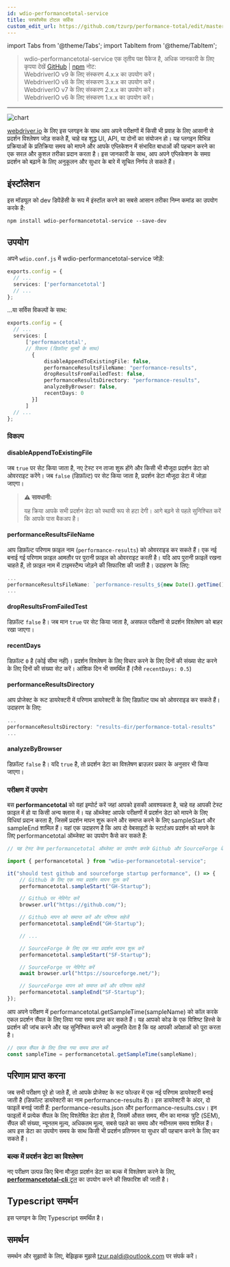 ```yaml
---
id: wdio-performancetotal-service
title: परफॉरमेंस टोटल सर्विस
custom_edit_url: https://github.com/tzurp/performance-total/edit/master/README.md
---
```


import Tabs from '@theme/Tabs';
import TabItem from '@theme/TabItem';

> wdio-performancetotal-service एक तृतीय पक्ष पैकेज है, अधिक जानकारी के लिए कृपया देखें [GitHub](https://github.com/tzurp/performance-total) | [npm](https://www.npmjs.com/package/wdio-performancetotal-service)
नोट:<br/>
WebdriverIO v9 के लिए संस्करण 4.x.x का उपयोग करें।<br/>
WebdriverIO v8 के लिए संस्करण 3.x.x का उपयोग करें।<br/>
WebdriverIO v7 के लिए संस्करण 2.x.x का उपयोग करें।<br/>
WebdriverIO v6 के लिए संस्करण 1.x.x का उपयोग करें।

---

![chart](https://github.com/tzurp/performance-total/blob/master/resources/chart.png)

[webdriver.io](https://webdriver.io/) के लिए इस प्लगइन के साथ आप अपने परीक्षणों में किसी भी प्रवाह के लिए आसानी से प्रदर्शन विश्लेषण जोड़ सकते हैं, चाहे वह शुद्ध UI, API, या दोनों का संयोजन हो। यह प्लगइन विभिन्न प्रक्रियाओं के प्रतिक्रिया समय को मापने और आपके एप्लिकेशन में संभावित बाधाओं की पहचान करने का एक सरल और कुशल तरीका प्रदान करता है। इस जानकारी के साथ, आप अपने एप्लिकेशन के समग्र प्रदर्शन को बढ़ाने के लिए अनुकूलन और सुधार के बारे में सूचित निर्णय ले सकते हैं।

## इंस्टॉलेशन

इस मॉड्यूल को dev डिपेंडेंसी के रूप में इंस्टॉल करने का सबसे आसान तरीका निम्न कमांड का उपयोग करके है:

```
npm install wdio-performancetotal-service --save-dev
```

## उपयोग

अपने `wdio.conf.js` में wdio-performancetotal-service जोड़ें:

```typescript
exports.config = {
  // ...
  services: ['performancetotal']
  // ...
};
```
...या सर्विस विकल्पों के साथ:

```typescript
exports.config = {
  // ...
  services: [
      ['performancetotal',
      // विकल्प (डिफ़ॉल्ट मूल्यों के साथ)
        {
            disableAppendToExistingFile: false,
            performanceResultsFileName: "performance-results",
            dropResultsFromFailedTest: false,
            performanceResultsDirectory: "performance-results",
            analyzeByBrowser: false,
            recentDays: 0
        }]
      ]
  // ...
};
```

### विकल्प

#### __disableAppendToExistingFile__

जब `true` पर सेट किया जाता है, नए टेस्ट रन ताजा शुरू होंगे और किसी भी मौजूदा प्रदर्शन डेटा को ओवरराइट करेंगे।
जब `false` (डिफ़ॉल्ट) पर सेट किया जाता है, प्रदर्शन डेटा मौजूदा डेटा में जोड़ा जाएगा।

> **⚠️ सावधानी:**
>
> यह क्रिया आपके सभी प्रदर्शन डेटा को स्थायी रूप से हटा देगी। आगे बढ़ने से पहले सुनिश्चित करें कि आपके पास बैकअप है।

#### __performanceResultsFileName__

आप डिफ़ॉल्ट परिणाम फ़ाइल नाम (`performance-results`) को ओवरराइड कर सकते हैं।
एक नई बनाई गई परिणाम फ़ाइल आमतौर पर पुरानी फ़ाइल को ओवरराइट करती है। यदि आप पुरानी फ़ाइलें रखना चाहते हैं, तो फ़ाइल नाम में टाइमस्टैम्प जोड़ने की सिफारिश की जाती है। उदाहरण के लिए:

```typescript
...
performanceResultsFileName: `performance-results_${new Date().getTime()}`
...
```

#### __dropResultsFromFailedTest__

डिफ़ॉल्ट `false` है। जब मान `true` पर सेट किया जाता है, असफल परीक्षणों से प्रदर्शन विश्लेषण को बाहर रखा जाएगा।

#### __recentDays__

डिफ़ॉल्ट `0` है (कोई सीमा नहीं)। प्रदर्शन विश्लेषण के लिए विचार करने के लिए दिनों की संख्या सेट करने के लिए दिनों की संख्या सेट करें। आंशिक दिन भी समर्थित हैं (जैसे `recentDays: 0.5`)

#### __performanceResultsDirectory__

आप प्रोजेक्ट के रूट डायरेक्टरी में परिणाम डायरेक्टरी के लिए डिफ़ॉल्ट पाथ को ओवरराइड कर सकते हैं।
उदाहरण के लिए:

```typescript
...
performanceResultsDirectory: "results-dir/performance-total-results"
...
```

#### __analyzeByBrowser__

डिफ़ॉल्ट `false` है। यदि `true` है, तो प्रदर्शन डेटा का विश्लेषण ब्राउज़र प्रकार के अनुसार भी किया जाएगा।


### परीक्षण में उपयोग

बस __performancetotal__ को वहां इम्पोर्ट करें जहां आपको इसकी आवश्यकता है, चाहे वह आपकी टेस्ट फ़ाइल में हो या किसी अन्य क्लास में। यह ऑब्जेक्ट आपके परीक्षणों में प्रदर्शन डेटा को मापने के लिए विधियां प्रदान करता है, जिसमें प्रदर्शन मापन शुरू करने और समाप्त करने के लिए sampleStart और sampleEnd शामिल हैं।
यहां एक उदाहरण है कि आप दो वेबसाइटों के स्टार्टअप प्रदर्शन को मापने के लिए performancetotal ऑब्जेक्ट का उपयोग कैसे कर सकते हैं:

```typescript
// यह टेस्ट केस performancetotal ऑब्जेक्ट का उपयोग करके Github और SourceForge के स्टार्टअप प्रदर्शन को मापता है।

import { performancetotal } from "wdio-performancetotal-service";

it("should test github and sourceforge startup performance", () => {
    // Github के लिए एक नया प्रदर्शन मापन शुरू करें
    performancetotal.sampleStart("GH-Startup");

    // Github पर नेविगेट करें
    browser.url("https://github.com/");

    // Github मापन को समाप्त करें और परिणाम सहेजें
    performancetotal.sampleEnd("GH-Startup");

    // ...

    // SourceForge के लिए एक नया प्रदर्शन मापन शुरू करें
    performancetotal.sampleStart("SF-Startup");

    // SourceForge पर नेविगेट करें
    await browser.url("https://sourceforge.net/");

    // SourceForge मापन को समाप्त करें और परिणाम सहेजें
    performancetotal.sampleEnd("SF-Startup");
});

```

आप अपने परीक्षण में performancetotal.getSampleTime(sampleName) को कॉल करके एकल प्रदर्शन सैंपल के लिए लिया गया समय प्राप्त कर सकते हैं। यह आपको कोड के एक विशिष्ट हिस्से के प्रदर्शन की जांच करने और यह सुनिश्चित करने की अनुमति देता है कि वह आपकी अपेक्षाओं को पूरा करता है।

```typescript
// एकल सैंपल के लिए लिया गया समय प्राप्त करें
const sampleTime = performancetotal.getSampleTime(sampleName);

```

## परिणाम प्राप्त करना

जब सभी परीक्षण पूरे हो जाते हैं, तो आपके प्रोजेक्ट के रूट फोल्डर में एक नई परिणाम डायरेक्टरी बनाई जाती है (डिफॉल्ट डायरेक्टरी का नाम performance-results है)। इस डायरेक्टरी के अंदर, दो फाइलें बनाई जाती हैं: performance-results.json और performance-results.csv। इन फाइलों में प्रत्येक सैंपल के लिए विश्लेषित डेटा होता है, जिसमें औसत समय, मीन का मानक त्रुटि (SEM), सैंपल की संख्या, न्यूनतम मूल्य, अधिकतम मूल्य, सबसे पहले का समय और नवीनतम समय शामिल हैं। आप इस डेटा का उपयोग समय के साथ किसी भी प्रदर्शन प्रतिगमन या सुधार की पहचान करने के लिए कर सकते हैं।

### बल्क में प्रदर्शन डेटा का विश्लेषण

नए परीक्षण उत्पन्न किए बिना मौजूदा प्रदर्शन डेटा का बल्क में विश्लेषण करने के लिए, [__performancetotal-cli__ टूल](https://www.npmjs.com/package/performancetotal-cli) का उपयोग करने की सिफारिश की जाती है।

## Typescript समर्थन

इस प्लगइन के लिए Typescript समर्थित है।

## समर्थन

समर्थन और सुझावों के लिए, बेझिझक मुझसे [tzur.paldi@outlook.com](https://github.com/tzurp/performance-total/blob/master/mailto:tzur.paldi@outlook.com) पर संपर्क करें।